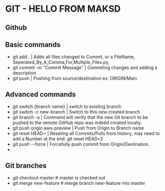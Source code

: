 # GIT - HELLO FROM MAKSD

## Github


## Basic commands
- git add . | Adds all files changed to Commit, or a FileName, Seperated_By_A_Comma,For,Multiple_Files.py, 
- git commit -m "Commit Message" | Commiting changes and adding a description
- git push | Pushing from source/destination ex: ORIGIN/Main 


## Advanced commands
- git switch {branch name} | switch to existing branch
- git switch -c new-branch | Switch to this new created branch
- git branch -a | Command will verify that the new Git branch to be pushed to the remote GitHub repo was indeed created locally.
- git push origin aws-preview | Push from Origin to Branch name
- git reset HEAD~ | Reseting all Commits/Pulls from history, may need to add a Number at the end: git reset HEAD~2
- git push --force | Forcefully push commit from Origin/Destination. 
- 

## Git branches

- git checkout master			# master is checked out
- git merge new-feature		# merge branch new-feature into master
